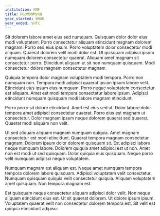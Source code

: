 ```yaml
---
institution: KMF
title: HGDMXWMVKQ
year_started: WNUK
year_ended: VHTC
---
```


Sit dolorem labore amet eius sed numquam. Quisquam dolor dolor eius modi voluptatem. Porro consectetur aliquam etincidunt magnam dolorem magnam. Porro sed eius ipsum. Porro voluptatem dolor consectetur modi aliquam. Quaerat dolorem velit modi dolor est. Ut quisquam adipisci ipsum numquam dolorem consectetur quaerat. Aliquam amet magnam sit consectetur porro. Etincidunt aliquam ut sit non numquam quisquam. Modi consectetur dolore magnam consectetur magnam.

Quiquia tempora dolor magnam voluptatem modi tempora. Porro non numquam non. Tempora modi adipisci quaerat ipsum ipsum labore velit. Etincidunt eius ipsum eius numquam. Porro neque voluptatem consectetur est aliquam. Amet est modi tempora consectetur labore ipsum. Adipisci etincidunt numquam quisquam modi labore magnam etincidunt.

Porro porro sit dolore etincidunt. Amet est eius sed ut. Dolor labore dolor tempora amet adipisci consectetur quaerat. Porro eius est magnam ut consectetur. Dolor magnam ipsum neque dolorem quaerat sed quaerat. Quaerat modi aliquam non velit.

Ut sed aliquam aliquam magnam numquam quiquia. Amet magnam consectetur est modi etincidunt. Quaerat tempora magnam consectetur magnam. Dolorem ipsum dolor dolorem quisquam sit. Est adipisci labore neque numquam labore. Dolorem quiquia amet adipisci est ut non. Amet non est modi ut sed quisquam. Dolor quiquia eius quisquam. Neque porro velit numquam adipisci neque voluptatem.

Numquam magnam est aliquam est. Neque amet numquam tempora tempora dolorem labore quisquam. Adipisci voluptatem velit consectetur. Numquam quisquam quiquia velit consectetur quiquia. Aliquam voluptatem amet quisquam. Non tempora magnam est.

Est quisquam neque consectetur aliquam adipisci dolor velit. Non neque aliquam etincidunt eius est. Ut sit quaerat dolorem. Ut dolore ipsum ipsum. Voluptatem quaerat velit non consectetur dolorem tempora est. Sit velit est quiquia etincidunt adipisci.
    